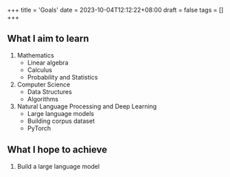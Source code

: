 +++
title = 'Goals'
date = 2023-10-04T12:12:22+08:00
draft = false
tags = []
+++

## What I aim to learn
1. Mathematics
    * Linear algebra
    * Calculus
    * Probability and Statistics 
2. Computer Science
    * Data Structures
    * Algorithms
3. Natural Language Processing and Deep Learning
    * Large language models
    * Building corpus dataset
    * PyTorch

## What I hope to achieve
1. Build a large language model
## 